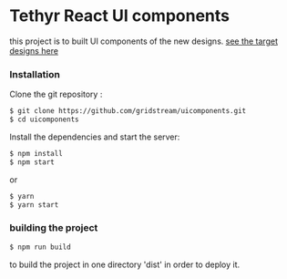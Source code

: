 
# Tethyr React UI components

this project is to built UI components of the new designs. [see the target designs here](https://www.figma.com/file/Wi5KgD2HAc91MSNTaocjaQ/TETHYR_Redesign?node-id=0%3A1)

### Installation

Clone the git repository : 

```sh
$ git clone https://github.com/gridstream/uicomponents.git
$ cd uicomponents
```

Install the dependencies and start the server:

```sh
$ npm install
$ npm start
```

or

```sh
$ yarn
$ yarn start
```

### building the project
```sh
$ npm run build
```

to build the project in one directory 'dist' in order to deploy it.